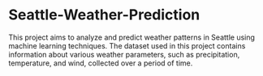 # Seattle-Weather-Prediction
This project aims to analyze and predict weather patterns in Seattle using machine learning techniques. The dataset used in this project contains information about various weather parameters, such as precipitation, temperature, and wind, collected over a period of time.
